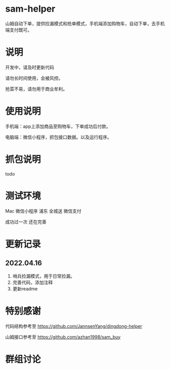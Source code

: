 # sam-helper
山姆自动下单，提供捡漏模式和抢单模式，手机端添加购物车，自动下单，去手机端支付既可。

# 说明
开发中，请及时更新代码

请勿长时间使用，会被风控。

抢菜不易，请勿用于商业牟利。

# 使用说明
手机端：app上添加商品至购物车，下单成功后付款。

电脑端：微信小程序，抓包接口数据。以及运行程序。

# 抓包说明
todo

# 测试环境
Mac 微信小程序 浦东 全城送 微信支付

成功过一次 还在完善

# 更新记录

## 2022.04.16
1. 哨兵捡漏模式，用于日常捡漏。
2. 完善代码，添加注释
3. 更新readme

# 特别感谢
代码结构参考至 https://github.com/JannsenYang/dingdong-helper

山姆接口参考至 https://github.com/azhan1998/sam_buy

# 群组讨论